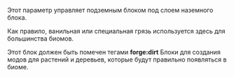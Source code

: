 Этот параметр управляет подземным блоком под слоем наземного блока.

Как правило, ванильная или специальная грязь используется здесь для большинства биомов.

Этот блок должен быть помечен тегами <b>forge:dirt</b> Блоки 
для создания модов для растений и деревьев, которые будут правильно появляться в биоме.